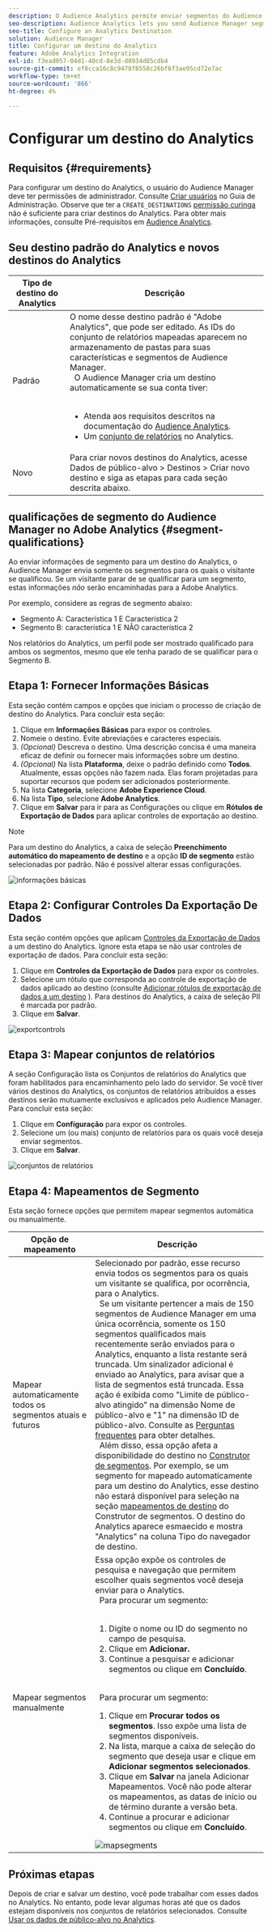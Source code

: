 ```yaml
---
description: O Audience Analytics permite enviar segmentos do Audience Manager para o Analytics. Para usar esse recurso, crie um destino do Analytics e mapeie os segmentos a ele no Audience Manager.
seo-description: Audience Analytics lets you send Audience Manager segments to Analytics. To use this feature, you create an Analytics destination and map segments to it in Audience Manager.
seo-title: Configure an Analytics Destination
solution: Audience Manager
title: Configurar um destino do Analytics
feature: Adobe Analytics Integration
exl-id: f3ead057-04d1-40cd-8e3d-d0934d85cdb4
source-git-commit: ef8cca16c8c9478f8558c26bf6f3ae95cd72e7ac
workflow-type: tm+mt
source-wordcount: '866'
ht-degree: 4%

---
```


# Configurar um destino do Analytics

## Requisitos {#requirements}

Para configurar um destino do Analytics, o usuário do Audience Manager deve ter permissões de administrador. Consulte [Criar usuários](/help/using/features/administration/administration-overview.md#create-users) no Guia de Administração. Observe que ter a `CREATE_DESTINATIONS` [permissão curinga](/help/using/features/administration/administration-overview.md#wild-card-permissions) não é suficiente para criar destinos do Analytics.
Para obter mais informações, consulte Pré-requisitos em [Audience Analytics](https://experienceleague.adobe.com/docs/analytics/integration/audience-analytics/mc-audiences-aam.html).

## Seu destino padrão do Analytics e novos destinos do Analytics

| Tipo de destino do Analytics | Descrição |
|---|---|
| Padrão | O nome desse destino padrão é &quot;Adobe Analytics&quot;, que pode ser editado. As IDs do conjunto de relatórios mapeadas aparecem no armazenamento de pastas para suas características e segmentos de Audience Manager. <br>  O Audience Manager cria um destino automaticamente se sua conta tiver: <br>  <ul><li>Atenda aos requisitos descritos na documentação do [Audience Analytics](https://experienceleague.adobe.com/docs/analytics/integration/audience-analytics/mc-audiences-aam.html).</li><li>Um [conjunto de relatórios](https://experienceleague.adobe.com/docs/analytics/admin/manage-report-suites/report-suites-admin.html) no Analytics.</li></ul> |
| Novo | Para criar novos destinos do Analytics, acesse Dados de público-alvo > Destinos > Criar novo destino e siga as etapas para cada seção descrita abaixo. |

## qualificações de segmento do Audience Manager no Adobe Analytics {#segment-qualifications}

Ao enviar informações de segmento para um destino do Analytics, o Audience Manager envia somente os segmentos para os quais o visitante se qualificou. Se um visitante parar de se qualificar para um segmento, estas informações _não_ serão encaminhadas para a Adobe Analytics.

Por exemplo, considere as regras de segmento abaixo:

* Segmento A: Característica 1 E Característica 2
* Segmento B: característica 1 E NÃO característica 2

Nos relatórios do Analytics, um perfil pode ser mostrado qualificado para ambos os segmentos, mesmo que ele tenha parado de se qualificar para o Segmento B.

## Etapa 1: Fornecer Informações Básicas

Esta seção contém campos e opções que iniciam o processo de criação de destino do Analytics. Para concluir esta seção:

1. Clique em **Informações Básicas** para expor os controles.
2. Nomeie o destino. Evite abreviações e caracteres especiais.
3. *(Opcional)* Descreva o destino. Uma descrição concisa é uma maneira eficaz de definir ou fornecer mais informações sobre um destino.
4. *(Opcional)* Na lista **Plataforma**, deixe o padrão definido como **Todos**. Atualmente, essas opções não fazem nada. Elas foram projetadas para suportar recursos que podem ser adicionados posteriormente.
5. Na lista **Categoria**, selecione **Adobe Experience Cloud**.
6. Na lista **Tipo**, selecione **Adobe Analytics**.
7. Clique em **Salvar** para ir para as Configurações ou clique em **Rótulos de Exportação de Dados** para aplicar controles de exportação ao destino.

>[!NOTE]
>
>Para um destino do Analytics, a caixa de seleção **Preenchimento automático do mapeamento de destino** e a opção **ID de segmento** estão selecionadas por padrão. Não é possível alterar essas configurações.

![informações básicas](assets/basicinformation.png)

## Etapa 2: Configurar Controles Da Exportação De Dados

Esta seção contém opções que aplicam [Controles da Exportação de Dados](/help/using/features/data-export-controls.md) a um destino do Analytics. Ignore esta etapa se não usar controles de exportação de dados. Para concluir esta seção:

1. Clique em **Controles da Exportação de Dados** para expor os controles.
1. Selecione um rótulo que corresponda ao controle de exportação de dados aplicado ao destino (consulte [Adicionar rótulos de exportação de dados a um destino](/help/using/features/destinations/add-data-export-labels.md) ). Para destinos do Analytics, a caixa de seleção PII é marcada por padrão.
1. Clique em **Salvar**.

![exportcontrols](assets/exportControls.png)

## Etapa 3: Mapear conjuntos de relatórios

A seção Configuração lista os Conjuntos de relatórios do Analytics que foram habilitados para encaminhamento pelo lado do servidor. Se você tiver vários destinos do Analytics, os conjuntos de relatórios atribuídos a esses destinos serão mutuamente exclusivos e aplicados pelo Audience Manager. Para concluir esta seção:

1. Clique em **Configuração** para expor os controles.
1. Selecione um (ou mais) conjunto de relatórios para os quais você deseja enviar segmentos.
1. Clique em **Salvar**.

![conjuntos de relatórios](assets/reportSuites.png)

## Etapa 4: Mapeamentos de Segmento

Esta seção fornece opções que permitem mapear segmentos automática ou manualmente.

| Opção de mapeamento | Descrição |
|---|---|
| Mapear automaticamente todos os segmentos atuais e futuros | Selecionado por padrão, esse recurso envia todos os segmentos para os quais um visitante se qualifica, por ocorrência, para o Analytics. <br>  Se um visitante pertencer a mais de 150 segmentos de Audience Manager em uma única ocorrência, somente os 150 segmentos qualificados mais recentemente serão enviados para o Analytics, enquanto a lista restante será truncada. Um sinalizador adicional é enviado ao Analytics, para avisar que a lista de segmentos está truncada. Essa ação é exibida como &quot;Limite de público-alvo atingido&quot; na dimensão Nome de público-alvo e &quot;1&quot; na dimensão ID de público-alvo. Consulte as [Perguntas frequentes](https://experienceleague.adobe.com/docs/analytics/integration/audience-analytics/audience-analytics-workflow/mc-audiences-faqs.html) para obter detalhes. <br>  Além disso, essa opção afeta a disponibilidade do destino no [Construtor de segmentos](/help/using/features/segments/segment-builder.md). Por exemplo, se um segmento for mapeado automaticamente para um destino do Analytics, esse destino não estará disponível para seleção na seção [mapeamentos de destino](/help/using/features/segments/segment-builder.md#segment-builder-controls-destinations) do Construtor de segmentos. O destino do Analytics aparece esmaecido e mostra &quot;Analytics&quot; na coluna Tipo do navegador de destino. |
| Mapear segmentos manualmente | Essa opção expõe os controles de pesquisa e navegação que permitem escolher quais segmentos você deseja enviar para o Analytics. <br>  Para procurar um segmento: <br>  <ol><li>Digite o nome ou ID do segmento no campo de pesquisa.</li><li>Clique em <b>Adicionar.</b></li><li>Continue a pesquisar e adicionar segmentos ou clique em <b>Concluído</b>.</li></ol><br>  Para procurar um segmento: <ol><li>Clique em <b>Procurar todos os segmentos</b>. Isso expõe uma lista de segmentos disponíveis.</li><li>Na lista, marque a caixa de seleção do segmento que deseja usar e clique em <b>Adicionar segmentos selecionados</b>.</li><li>Clique em <b>Salvar</b> na janela Adicionar Mapeamentos. Você não pode alterar os mapeamentos, as datas de início ou de término durante a versão beta.</li><li>Continue a procurar e adicionar segmentos ou clique em <b>Concluído</b>.</li></ol> ![mapsegments](assets/mapSegments.png) |

## Próximas etapas

Depois de criar e salvar um destino, você pode trabalhar com esses dados no Analytics. No entanto, pode levar algumas horas até que os dados estejam disponíveis nos conjuntos de relatórios selecionados. Consulte [Usar os dados de público-alvo no Analytics](https://experienceleague.adobe.com/docs/analytics/integration/audience-analytics/audience-analytics-workflow/use-audience-data-analytics.html).
